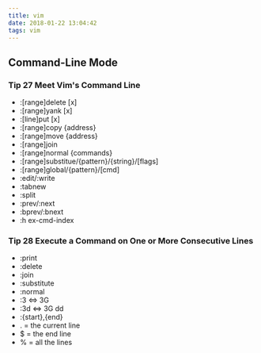 ```yaml
---
title: vim
date: 2018-01-22 13:04:42
tags: vim
---
```


## Command-Line Mode
### Tip 27 Meet Vim's Command Line

* :[range]delete [x]
* :[range]yank [x]
* :[line]put [x]
* :[range]copy {address}
* :[range]move {address}
* :[range]join
* :[range]normal {commands}
* :[range]substitue/{pattern}/{string}/[flags]
* :[range]global/{pattern}/[cmd]
* :edit/:write
* :tabnew
* :split
* :prev/:next
* :bprev/:bnext
* :h ex-cmd-index

### Tip 28 Execute a Command on One or More Consecutive Lines
* :print
* :delete
* :join
* :substitute
* :normal
* :3 <=> 3G
* :3d <=> 3G dd
* :{start},{end}
* . = the current line
* $ = the end line
* % = all the lines
